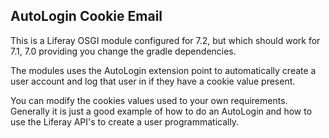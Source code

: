 ## AutoLogin Cookie Email

This is a Liferay OSGI module configured for 7.2, but which should work for 7.1, 7.0 providing you change the gradle dependencies.

The modules uses the AutoLogin extension point to automatically create a user account and log that user in if they have a cookie value present. 

You can modify the cookies values used to your own requirements. Generally it is just a good example of how to do an AutoLogin and how to use the Liferay API's to create a user programmatically.